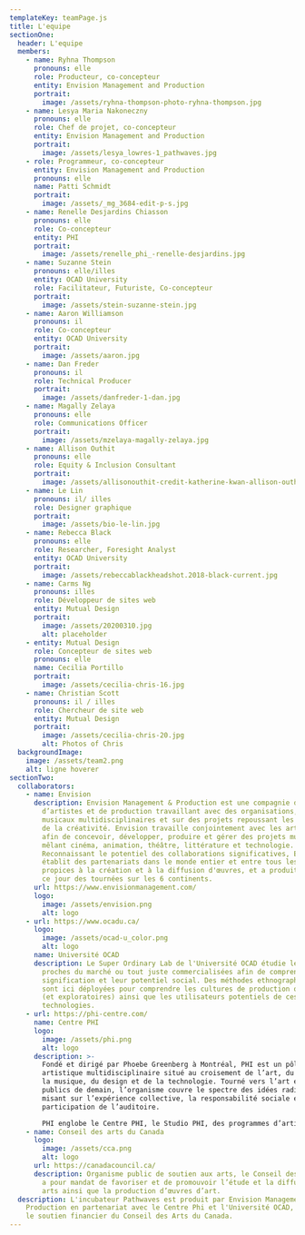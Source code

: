 ```yaml
---
templateKey: teamPage.js
title: L'equipe
sectionOne:
  header: L'equipe
  members:
    - name: Ryhna Thompson
      pronouns: elle
      role: Producteur, co-concepteur
      entity: Envision Management and Production
      portrait:
        image: /assets/ryhna-thompson-photo-ryhna-thompson.jpg
    - name: Lesya Maria Nakoneczny
      pronouns: elle
      role: Chef de projet, co-concepteur
      entity: Envision Management and Production
      portrait:
        image: /assets/lesya_lowres-1_pathwaves.jpg
    - role: Programmeur, co-concepteur
      entity: Envision Management and Production
      pronouns: elle
      name: Patti Schmidt
      portrait:
        image: /assets/_mg_3684-edit-p-s.jpg
    - name: Renelle Desjardins Chiasson
      pronouns: elle
      role: Co-concepteur
      entity: PHI
      portrait:
        image: /assets/renelle_phi_-renelle-desjardins.jpg
    - name: Suzanne Stein
      pronouns: elle/illes
      entity: OCAD University
      role: Facilitateur, Futuriste, Co-concepteur
      portrait:
        image: /assets/stein-suzanne-stein.jpg
    - name: Aaron Williamson
      pronouns: il
      role: Co-concepteur
      entity: OCAD University
      portrait:
        image: /assets/aaron.jpg
    - name: Dan Freder
      pronouns: il
      role: Technical Producer
      portrait:
        image: /assets/danfreder-1-dan.jpg
    - name: Magally Zelaya
      pronouns: elle
      role: Communications Officer
      portrait:
        image: /assets/mzelaya-magally-zelaya.jpg
    - name: Allison Outhit
      pronouns: elle
      role: Equity & Inclusion Consultant
      portrait:
        image: /assets/allisonouthit-credit-katherine-kwan-allison-outhit.jpg
    - name: Le Lin
      pronouns: il/ illes
      role: Designer graphique
      portrait:
        image: /assets/bio-le-lin.jpg
    - name: Rebecca Black
      pronouns: elle
      role: Researcher, Foresight Analyst
      entity: OCAD University
      portrait:
        image: /assets/rebeccablackheadshot.2018-black-current.jpg
    - name: Carms Ng
      pronouns: illes
      role: Développeur de sites web
      entity: Mutual Design
      portrait:
        image: /assets/20200310.jpg
        alt: placeholder
    - entity: Mutual Design
      role: Concepteur de sites web
      pronouns: elle
      name: Cecilia Portillo
      portrait:
        image: /assets/cecilia-chris-16.jpg
    - name: Christian Scott
      pronouns: il / illes
      role: Chercheur de site web
      entity: Mutual Design
      portrait:
        image: /assets/cecilia-chris-20.jpg
        alt: Photos of Chris
  backgroundImage:
    image: /assets/team2.png
    alt: ligne hoverer
sectionTwo:
  collaborators:
    - name: Envision
      description: Envision Management & Production est une compagnie de gestion
        d’artistes et de production travaillant avec des organisations, artistes
        musicaux multidisciplinaires et sur des projets repoussant les limites
        de la créativité. Envision travaille conjointement avec les artistes
        afin de concevoir, développer, produire et gérer des projets musicaux
        mêlant cinéma, animation, théâtre, littérature et technologie.
        Reconnaissant le potentiel des collaborations significatives, Envision
        établit des partenariats dans le monde entier et entre tous les secteurs
        propices à la création et à la diffusion d'œuvres, et a produit jusqu'à
        ce jour des tournées sur les 6 continents.
      url: https://www.envisionmanagement.com/
      logo:
        image: /assets/envision.png
        alt: logo
    - url: https://www.ocadu.ca/
      logo:
        image: /assets/ocad-u_color.png
        alt: logo
      name: Université OCAD
      description: Le Super Ordinary Lab de l'Université OCAD étudie les technologies
        proches du marché ou tout juste commercialisées afin de comprendre leur
        signification et leur potentiel social. Des méthodes ethnographiques
        sont ici déployées pour comprendre les cultures de production originales
        (et exploratoires) ainsi que les utilisateurs potentiels de ces
        technologies.
    - url: https://phi-centre.com/
      name: Centre PHI
      logo:
        image: /assets/phi.png
        alt: logo
      description: >-
        Fondé et dirigé par Phoebe Greenberg à Montréal, PHI est un pôle
        artistique multidisciplinaire situé au croisement de l’art, du film, de
        la musique, du design et de la technologie. Tourné vers l’art et les
        publics de demain, l’organisme couvre le spectre des idées radicales en
        misant sur l’expérience collective, la responsabilité sociale et la
        participation de l’auditoire.

        PHI englobe le Centre PHI, le Studio PHI, des programmes d’artistes en résidence et la Fondation PHI pour l’art contemporain. Grâce à une programmation éclectique et une prédilection pour la création de contenus, PHI favorise les rencontres imprévues entre artistes et publics.
    - name: Conseil des arts du Canada
      logo:
        image: /assets/cca.png
        alt: logo
      url: https://canadacouncil.ca/
      description: Organisme public de soutien aux arts, le Conseil des arts du Canada
        a pour mandat de favoriser et de promouvoir l’étude et la diffusion des
        arts ainsi que la production d’œuvres d’art.
  description: L'incubateur Pathwaves est produit par Envision Management &
    Production en partenariat avec le Centre Phi et l'Université OCAD, et avec
    le soutien financier du Conseil des Arts du Canada.
---
```

